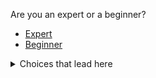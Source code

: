 Are you an expert or a beginner?



- [Expert](start3_ba.md)
- [Beginner](start3_bb.md)
 
 
<details>
<summary>Choices that lead here</summary>


<ul><li>Operating System: <a href='start2_a.md'>Windows</a> <b>Linux</b> <a href='start2_c.md'>MacOS</a></li>
<li>Skill level: <a href='start2_ba.md'>Expert</a> <a href='start2_bb.md'>Beginner</a></li>
</ul>
</details>
